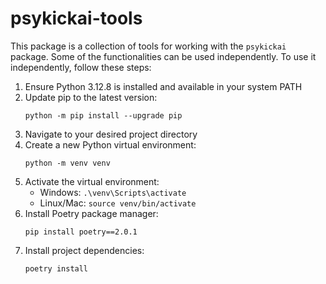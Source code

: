 # psykickai-tools

This package is a collection of tools for working with the `psykickai` package. Some of the functionalities can be used independently. To use it independently, follow these steps:
 
1. Ensure Python 3.12.8 is installed and available in your system PATH
2. Update pip to the latest version:
   ```
   python -m pip install --upgrade pip
   ```
3. Navigate to your desired project directory
4. Create a new Python virtual environment:
   ```
   python -m venv venv
   ```
5. Activate the virtual environment:
   - Windows: `.\venv\Scripts\activate`
   - Linux/Mac: `source venv/bin/activate`
6. Install Poetry package manager:
   ```
   pip install poetry==2.0.1
   ```
7. Install project dependencies:
   ```
   poetry install
   ```
